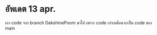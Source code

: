 # อัพเดต 13 apr.
เอา code จาก branch DakshinePoom มาใส่ เพราะ code เก่าเหมือนจะเป็น code ของ main





